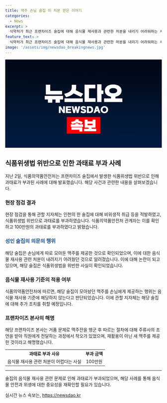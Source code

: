 ```yaml
---
title: 맥주 손님 술집 이 처분 받은 이야기
categories:
  - News
excerpt: >
  식약처가 최근 프랜차이즈 술집에 대해 음식물 재사용과 관련한 처분을 내리기 어려워하는 사안으로 과태료 100만원을 부과했다. 술집은 맥주를 손님에게 제공할 때 생맥주 기계가 아닌 따로 모아둔 맥주를 사용했는데, 이에 대한 식약처의 결정이 논란이 되었다. 프랜차이즈 본사는 착오로 인한 일탈이며, 맥주는 재사용이 아닌 새로운 맥주를 제공한 것이라고 해명했다. 해당 술집은 관할 지자체의 현장 점검 결과 식품위생법을 위반한 것으로 확인되었다.
feature_text: >
  식약처가 최근 프랜차이즈 술집에 대해 음식물 재사용과 관련한 처분을 내리기 어려워하는 사안으로 과태료 100만원을 부과했다. 술집은 맥주를 손님에게 제공할 때 생맥주 기계가 아닌 따로 모아둔 맥주를 사용했는데, 이에 대한 식약처의 결정이 논란이 되었다. 프랜차이즈 본사는 착오로 인한 일탈이며, 맥주는 재사용이 아닌 새로운 맥주를 제공한 것이라고 해명했다. 해당 술집은 관할 지자체의 현장 점검 결과 식품위생법을 위반한 것으로 확인되었다.
image: '/assets/img/newsdao_breakingnews.jpg'
---
```


<p><img src="/assets/img/newsdao_breakingnews.jpg" alt="flaretime 속보" /></p>

<h2 data-ke-size="size26">식품위생법 위반으로 인한 과태료 부과 사례</h2>

<p data-ke-size="size16">지난 2일, 식품의약품안전처는 프랜차이즈 술집에서 발생한 식품위생법 위반으로 인해 과태료가 부과된 사례에 대해 발표했습니다. 해당 사건과 관련한 내용을 살펴보겠습니다.</p>

<h3>현장 점검 결과</h3>

<p data-ke-size="size16">현장 점검을 통해 관할 지자체는 인천의 한 술집에 대해 비위생적 취급 등을 적발하였고, 식품위생법 위반으로 과태료를 부과하였습니다. 식품의약품안전처 관계자는 이를 확인하고 100만원의 과태료를 부과하였다고 밝혔습니다.</p>

<h3><b><span style="color: #1a5490;">성인 술집의 의문의 행위</span></b></h3>

<p data-ke-size="size16">해당 술집은 손님에게 따로 모아둔 맥주를 제공한 것으로 확인되었으며, 이에 대한 음식물 재사용 관련 처분이 내려지기 어려웠던 것으로 알려졌습니다. 이에 대해 논란이 되고 있으며, 해당 술집은 식품위생법을 위반한 사실이 확인되었습니다.</p>

<h3>음식물 재사용 기준의 적용 여부</h3>

<p data-ke-size="size16">식품의약품안전처에 따르면, 해당 술집이 모아놨던 맥주를 손님에게 제공하는 행위는 음식물 재사용 기준에 해당하지 않는다고 판단되었습니다. 이에 관할 지자체는 해당 술집에 대해 추가 조치를 취할 예정입니다.</p>

<h3>프랜차이즈 본사의 해명</h3>

<p data-ke-size="size16">해당 프랜차이즈 본사는 거품 문제로 맥주잔을 헹군 후 따르는 절차에 대해 주류사의 조언을 받아 직원에게 전달하는 과정에서 착오가 있었으며, 재활용이 아닌 새 맥주를 제공한 것이라고 해명했습니다.</p>

<table>
    <tbody>
        <tr>
            <td style="text-align: center; height: 17px;"><b>과태료 부과 사유</b></td>
            <td style="text-align: center; height: 17px;"><b>부과 금액</b></td>
        </tr>
        <tr>
            <td style="text-align: center; height: 17px;">음식물 재사용 관련 처분이 어렵다는 사실</td>
            <td style="text-align: center; height: 17px;">100만원</td>
        </tr>
    </tbody>
</table>

<hr>

<p data-ke-size="size16">술집의 음식물 재사용 관련 문제로 인해 과태료가 부과되었으며, 해당 사례를 통해 음식물 안전과 위생에 대한 중요성을 재확인할 필요가 있습니다. </p>
실시간 뉴스 속보는, <a href="https://newsdao.kr" rel="dofollow">https://newsdao.kr</a>



